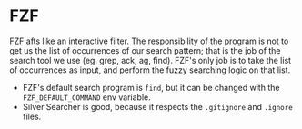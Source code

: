 
# FZF
FZF afts like an interactive filter. The responsibility of the program is not to get us the list of occurrences of our search pattern; that is the job of the search tool we use (eg. grep, ack, ag, find). FZF's only job is to take the list of occurrences as input, and perform the fuzzy searching logic on that list.
- FZF's default search program is `find`, but it can be changed with the `FZF_DEFAULT_COMMAND` env variable.
- Silver Searcher is good, because it respects the `.gitignore` and `.ignore` files.
